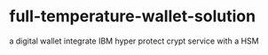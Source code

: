 # full-temperature-wallet-solution
a digital wallet integrate IBM hyper protect crypt service with a HSM
